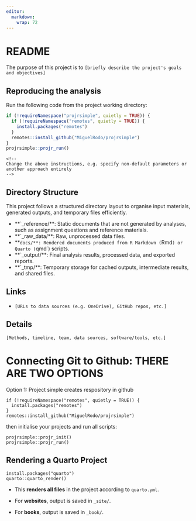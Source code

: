 ```yaml
---
editor: 
  markdown: 
    wrap: 72
---
```


# README

The purpose of this project is to
`[briefly describe the project's goals and objectives]`

## Reproducing the analysis

Run the following code from the project working directory:

``` r
if (!requireNamespace("projrsimple", quietly = TRUE)) {
  if (!requireNamespace("remotes", quietly = TRUE)) {
    install.packages("remotes")
  }
  remotes::install_github("MiguelRodo/projrsimple")
}
projrsimple::projr_run()
```

```{=html}
<!--
Change the above instructions, e.g. specify non-default parameters or
another approach entirely
-->
```

## Directory Structure

This project follows a structured directory layout to organise input
materials, generated outputs, and temporary files efficiently.

-   \*\*\`\_reference/\*\*: Static documents that are not generated by
    analyses, such as assignment questions and reference materials.
-   \*\*\`\_raw_data/\*\*: Raw, unprocessed data files.
-   \*\*`docs/**: Rendered documents produced from R Markdown (`Rmd`) or   Quarto (`qmd\`)
    scripts.
-   \*\*\`\_output/\*\*: Final analysis results, processed data, and
    exported reports.
-   \*\*\`\_tmp/\*\*: Temporary storage for cached outputs, intermediate
    results, and shared files.

## Links

-   `[URLs to data sources (e.g. OneDrive), GitHub repos, etc.]`

## Details

`[Methods, timeline, team, data sources, software/tools, etc.]`

# Connecting Git to Github: THERE ARE TWO OPTIONS 

Option 1: Project simple creates respository in github

```{r}
if (!requireNamespace("remotes", quietly = TRUE)) {
  install.packages("remotes")
}
remotes::install_github("MiguelRodo/projrsimple")
```

then initialise your projects and run all scripts:

```{r}
projrsimple::projr_init()
projrsimple::projr_run()
```

## Rendering  a Quarto Project 

```{r}
install.packages("quarto")
quarto::quarto_render()

```

-   This **renders all files** in the project according to `quarto.yml`.

-   For **websites**, output is saved in `_site/`.

-   For **books**, output is saved in `_book/`.
